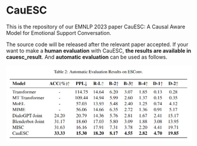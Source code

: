 # CauESC

This is the repository of our EMNLP 2023 paper CauESC: A Causal Aware Model for Emotional Support Conversation.

The source code will be released after the relevant paper accepted. If your want to make a **human evaluation** with CauESC, **the results are available in cauesc_result**. And **automatic evaluation** can be used as follows.

![automatic](README.assets/automatic.png)

